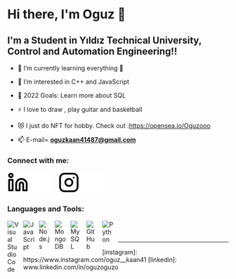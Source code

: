 # Hi there, I'm Oguz 👋 

## I'm a Student in Yıldız Technical University, Control and Automation Engineering!!

- 🌱 I’m currently learning everything 🤣
- 👀 I’m interested in C++ and JavaScript
- 🥅 2022 Goals: Learn more about SQL
- ⚡ I love to draw , play guitar and basketball
- 😻 I just do NFT for hobby. Check out :https://opensea.io/Oguzooo

- 📫 E-mail= **oguzkaan41487@gmail.com**

### Connect with me:
[![website](./img/linkedin-light.svg)](www.linkedin.com/in/oguzoguzo)
[![website](./img/linkedin-dark.svg)](www.linkedin.com/in/oguzoguzo)
&nbsp;&nbsp;
[![website](./img/instagram-light.svg)](https://www.instagram.com/oguz__kaan41)
[![website](./img/instagram-dark.svg)](https://www.instagram.com/oguz__kaan41)

### **Languages and Tools:**

[<img align="left" alt="Visual Studio Code" width="26px" src="https://cdn.jsdelivr.net/gh/devicons/devicon/icons/vscode/vscode-original.svg" style="padding-right:10px;" />](https://code.visualstudio.com/)
[<img align="left" alt="JavaScript" width="26px" src="https://cdn.jsdelivr.net/gh/devicons/devicon/icons/javascript/javascript-original.svg" style="padding-right:10px;" />](https://www.javascript.com/)
[<img align="left" alt="Node.js" width="26px" src="https://cdn.jsdelivr.net/gh/devicons/devicon/icons/nodejs/nodejs-original.svg" style="padding-right:10px;" />](https://nodejs.org/en/)
[<img align="left" alt="MongoDB" width="26px" src="https://cdn.jsdelivr.net/gh/devicons/devicon/icons/mongodb/mongodb-original.svg" style="padding-right:10px;" />](https://www.mongodb.com/)
[<img align="left" alt="MySQL" width="26px" src="https://cdn.jsdelivr.net/gh/devicons/devicon/icons/mysql/mysql-original.svg" style="padding-right:10px;" />](https://www.mysql.com/)
[<img align="left" alt="GitHub" width="26px" src="https://user-images.githubusercontent.com/3369400/139448065-39a229ba-4b06-434b-bc67-616e2ed80c8f.png" style="padding-right:10px;" />](https://github.com/nesinsenl)
[<img align="left" alt="Python" width="26px" src="https://cdn3.iconfinder.com/data/icons/logos-and-brands-adobe/512/267_Python-512.png" style="padding-right:10px;" />](https://www.python.org/)


<br />
<br />

---

</details>
[instagram]: https://www.instagram.com/oguz__kaan41
[linkedin]: www.linkedin.com/in/oguzoguzo

